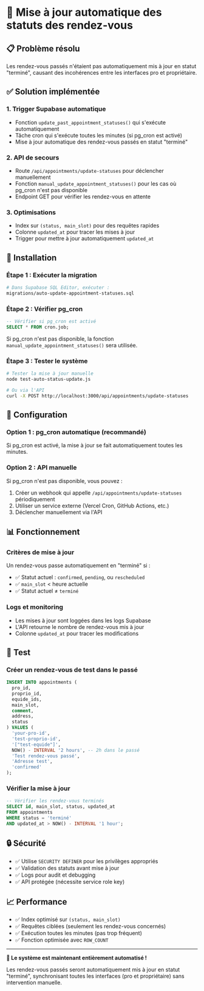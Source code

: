 # 🔄 Mise à jour automatique des statuts des rendez-vous

## 📋 Problème résolu

Les rendez-vous passés n'étaient pas automatiquement mis à jour en statut "terminé", causant des incohérences entre les interfaces pro et propriétaire.

## ✅ Solution implémentée

### 1. **Trigger Supabase automatique**
- Fonction `update_past_appointment_statuses()` qui s'exécute automatiquement
- Tâche cron qui s'exécute toutes les minutes (si pg_cron est activé)
- Mise à jour automatique des rendez-vous passés en statut "terminé"

### 2. **API de secours**
- Route `/api/appointments/update-statuses` pour déclencher manuellement
- Fonction `manual_update_appointment_statuses()` pour les cas où pg_cron n'est pas disponible
- Endpoint GET pour vérifier les rendez-vous en attente

### 3. **Optimisations**
- Index sur `(status, main_slot)` pour des requêtes rapides
- Colonne `updated_at` pour tracer les mises à jour
- Trigger pour mettre à jour automatiquement `updated_at`

## 🚀 Installation

### Étape 1 : Exécuter la migration
```bash
# Dans Supabase SQL Editor, exécuter :
migrations/auto-update-appointment-statuses.sql
```

### Étape 2 : Vérifier pg_cron
```sql
-- Vérifier si pg_cron est activé
SELECT * FROM cron.job;
```

Si pg_cron n'est pas disponible, la fonction `manual_update_appointment_statuses()` sera utilisée.

### Étape 3 : Tester le système
```bash
# Tester la mise à jour manuelle
node test-auto-status-update.js

# Ou via l'API
curl -X POST http://localhost:3000/api/appointments/update-statuses
```

## 🔧 Configuration

### Option 1 : pg_cron automatique (recommandé)
Si pg_cron est activé, la mise à jour se fait automatiquement toutes les minutes.

### Option 2 : API manuelle
Si pg_cron n'est pas disponible, vous pouvez :
1. Créer un webhook qui appelle `/api/appointments/update-statuses` périodiquement
2. Utiliser un service externe (Vercel Cron, GitHub Actions, etc.)
3. Déclencher manuellement via l'API

## 📊 Fonctionnement

### Critères de mise à jour
Un rendez-vous passe automatiquement en "terminé" si :
- ✅ Statut actuel : `confirmed`, `pending`, ou `rescheduled`
- ✅ `main_slot` < heure actuelle
- ✅ Statut actuel ≠ `terminé`

### Logs et monitoring
- Les mises à jour sont loggées dans les logs Supabase
- L'API retourne le nombre de rendez-vous mis à jour
- Colonne `updated_at` pour tracer les modifications

## 🧪 Test

### Créer un rendez-vous de test dans le passé
```sql
INSERT INTO appointments (
  pro_id, 
  proprio_id, 
  equide_ids, 
  main_slot, 
  comment, 
  address, 
  status
) VALUES (
  'your-pro-id',
  'test-proprio-id',
  '["test-equide"]',
  NOW() - INTERVAL '2 hours', -- 2h dans le passé
  'Test rendez-vous passé',
  'Adresse test',
  'confirmed'
);
```

### Vérifier la mise à jour
```sql
-- Vérifier les rendez-vous terminés
SELECT id, main_slot, status, updated_at 
FROM appointments 
WHERE status = 'terminé' 
AND updated_at > NOW() - INTERVAL '1 hour';
```

## 🔒 Sécurité

- ✅ Utilise `SECURITY DEFINER` pour les privilèges appropriés
- ✅ Validation des statuts avant mise à jour
- ✅ Logs pour audit et debugging
- ✅ API protégée (nécessite service role key)

## 📈 Performance

- ✅ Index optimisé sur `(status, main_slot)`
- ✅ Requêtes ciblées (seulement les rendez-vous concernés)
- ✅ Exécution toutes les minutes (pas trop fréquent)
- ✅ Fonction optimisée avec `ROW_COUNT`

---

**🎉 Le système est maintenant entièrement automatisé !**

Les rendez-vous passés seront automatiquement mis à jour en statut "terminé", synchronisant toutes les interfaces (pro et propriétaire) sans intervention manuelle.
